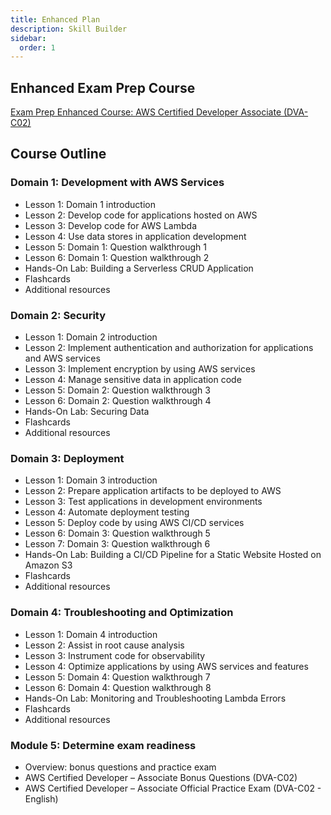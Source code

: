 ```yaml
---
title: Enhanced Plan
description: Skill Builder
sidebar:
  order: 1
---
```


## Enhanced Exam Prep Course

[Exam Prep Enhanced Course: AWS Certified Developer Associate (DVA-C02)](https://explore.skillbuilder.aws/learn/course/internal/view/elearning/14723/exam-prep-enhanced-course-aws-certified-developer-associate-dva-c02)

## Course Outline

### Domain 1: Development with AWS Services

- Lesson 1: Domain 1 introduction    
- Lesson 2: Develop code for applications hosted on AWS    
- Lesson 3: Develop code for AWS Lambda    
- Lesson 4: Use data stores in application development    
- Lesson 5: Domain 1: Question walkthrough 1    
- Lesson 6: Domain 1: Question walkthrough 2    
- Hands-On Lab: Building a Serverless CRUD Application    
- Flashcards    
- Additional resources

### Domain 2: Security

- Lesson 1: Domain 2 introduction    
- Lesson 2: Implement authentication and authorization for applications and AWS services    
- Lesson 3: Implement encryption by using AWS services    
- Lesson 4: Manage sensitive data in application code    
- Lesson 5: Domain 2: Question walkthrough 3    
- Lesson 6: Domain 2: Question walkthrough 4    
- Hands-On Lab: Securing Data    
- Flashcards    
- Additional resources 

### Domain 3: Deployment

- Lesson 1: Domain 3 introduction    
- Lesson 2: Prepare application artifacts to be deployed to AWS    
- Lesson 3: Test applications in development environments    
- Lesson 4: Automate deployment testing    
- Lesson 5: Deploy code by using AWS CI/CD services    
- Lesson 6: Domain 3: Question walkthrough 5    
- Lesson 7: Domain 3: Question walkthrough 6    
- Hands-On Lab: Building a CI/CD Pipeline for a Static Website Hosted on Amazon S3    
- Flashcards    
- Additional resources
  
### Domain 4: Troubleshooting and Optimization

- Lesson 1: Domain 4 introduction    
- Lesson 2: Assist in root cause analysis    
- Lesson 3: Instrument code for observability    
- Lesson 4: Optimize applications by using AWS services and features    
- Lesson 5:  Domain 4: Question walkthrough 7    
- Lesson 6: Domain 4: Question walkthrough 8    
- Hands-On Lab: Monitoring and Troubleshooting Lambda Errors    
- Flashcards    
- Additional resources  

### Module 5: Determine exam readiness

- Overview: bonus questions and practice exam    
- AWS Certified Developer – Associate Bonus Questions (DVA-C02)    
- AWS Certified Developer – Associate Official Practice Exam (DVA-C02 - English)  
